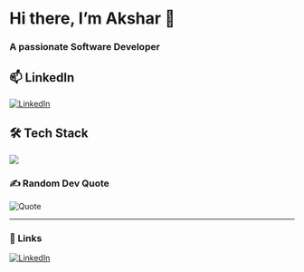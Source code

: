 # Hi there, I’m Akshar 👋  
### A passionate Software Developer  

## 📫 LinkedIn

[![LinkedIn][linkedin-badge]][linkedin]

<!-- Links -->
[linkedin]: https://www.linkedin.com/in/aksharguha/  
[linkedin-badge]: https://img.shields.io/badge/LinkedIn-blue?logo=linkedin&style=for-the-badge


## 🛠️ Tech Stack  
<img src="https://img.shields.io/badge/JavaScript-323330?logo=javascript&style=for-the-badge" />  


### ✍️ Random Dev Quote  
![Quote](https://quotes-github-readme.vercel.app/api?type=horizontal)  

---

### 🔗 Links  
[![LinkedIn][linkedin-badge]][linkedin]

[linkedin]: https://linkedin.com/in/akshar123  
